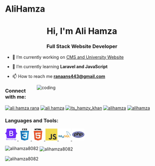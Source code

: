 # AliHamza
<h1 align="center">Hi, I'm Ali Hamza</h1>
<h3 align="center">Full Stack Website Developer</h3>

- 🔭 I’m currently working on [CMS and University Website](https://new.mul.edu.pk/en)

- 🌱 I’m currently learning **Laravel and JavaScript**

- 📫 How to reach me **ranaans443@gmail.com**

<img align="right" alt="coding" width="400" src="https://media.licdn.com/dms/image/D4D16AQFBji_Y7BKnqQ/profile-displaybackgroundimage-shrink_350_1400/0/1709113671381?e=1721865600&v=beta&t=mAK52rqtBQT9JuJwGZwAsp1T1Gy2ueWfXP3_nLUnAqA">
<h3 align="left">Connect with me:</h3>
<p align="left">
<a href="https://linkedin.com/in/ali hamza rana" target="blank"><img align="center" src="https://raw.githubusercontent.com/rahuldkjain/github-profile-readme-generator/master/src/images/icons/Social/linked-in-alt.svg" alt="ali hamza rana" height="30" width="40" /></a>
<a href="https://fb.com/ali hamza" target="blank"><img align="center" src="https://raw.githubusercontent.com/rahuldkjain/github-profile-readme-generator/master/src/images/icons/Social/facebook.svg" alt="ali hamza" height="30" width="40" /></a>
<a href="https://instagram.com/its_hamzy_khan" target="blank"><img align="center" src="https://raw.githubusercontent.com/rahuldkjain/github-profile-readme-generator/master/src/images/icons/Social/instagram.svg" alt="its_hamzy_khan" height="30" width="40" /></a>
<a href="https://dribbble.com/alihamza" target="blank"><img align="center" src="https://raw.githubusercontent.com/rahuldkjain/github-profile-readme-generator/master/src/images/icons/Social/dribbble.svg" alt="alihamza" height="30" width="40" /></a>
<a href="https://www.behance.net/alihamza" target="blank"><img align="center" src="https://raw.githubusercontent.com/rahuldkjain/github-profile-readme-generator/master/src/images/icons/Social/behance.svg" alt="alihamza" height="30" width="40" /></a>
</p>

<h3 align="left">Languages and Tools:</h3>
<p align="left"> <a href="https://getbootstrap.com" target="_blank" rel="noreferrer"> <img src="https://raw.githubusercontent.com/devicons/devicon/master/icons/bootstrap/bootstrap-plain-wordmark.svg" alt="bootstrap" width="40" height="40"/> </a> <a href="https://www.w3schools.com/css/" target="_blank" rel="noreferrer"> <img src="https://raw.githubusercontent.com/devicons/devicon/master/icons/css3/css3-original-wordmark.svg" alt="css3" width="40" height="40"/> </a> <a href="https://www.w3.org/html/" target="_blank" rel="noreferrer"> <img src="https://raw.githubusercontent.com/devicons/devicon/master/icons/html5/html5-original-wordmark.svg" alt="html5" width="40" height="40"/> </a> <a href="https://developer.mozilla.org/en-US/docs/Web/JavaScript" target="_blank" rel="noreferrer"> <img src="https://raw.githubusercontent.com/devicons/devicon/master/icons/javascript/javascript-original.svg" alt="javascript" width="40" height="40"/> </a> <a href="https://www.mysql.com/" target="_blank" rel="noreferrer"> <img src="https://raw.githubusercontent.com/devicons/devicon/master/icons/mysql/mysql-original-wordmark.svg" alt="mysql" width="40" height="40"/> </a> <a href="https://www.php.net" target="_blank" rel="noreferrer"> <img src="https://raw.githubusercontent.com/devicons/devicon/master/icons/php/php-original.svg" alt="php" width="40" height="40"/> </a> </p>

<p><img align="left" src="https://github-readme-stats.vercel.app/api/top-langs?username=alihamza8082&show_icons=true&locale=en&layout=compact" alt="alihamza8082" /></p>

<p>&nbsp;<img align="center" src="https://github-readme-stats.vercel.app/api?username=alihamza8082&show_icons=true&locale=en" alt="alihamza8082" /></p>

<p><img align="center" src="https://github-readme-streak-stats.herokuapp.com/?user=alihamza8082&" alt="alihamza8082" /></p>

